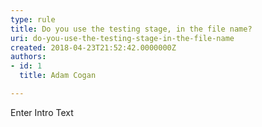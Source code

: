 ```yaml
---
type: rule
title: Do you use the testing stage, in the file name?
uri: do-you-use-the-testing-stage-in-the-file-name
created: 2018-04-23T21:52:42.0000000Z
authors:
- id: 1
  title: Adam Cogan

---
```




<span class='intro'> Enter Intro Text </span>




